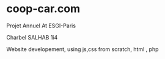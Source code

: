 # coop-car.com
Projet Annuel At ESGI-Paris 

Charbel SALHAB 1i4

Website developement, using js,css from scratch, html , php

